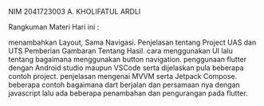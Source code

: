 NIM 2041723003
A. KHOLIFATUL ARDLI

Rangkuman Materi Hari ini :

menambahkan  Layout, Sama Navigasi. Penjelasan tentang Project UAS dan UTS Pemberian Gambaran Tentang Hasil.  cara menggunakan UI lalu tentang bagaimana menggunakan button navigation. penggunaan flutter dengan Android studio maupun VSCode serta dijelaskan pula beberapa contoh project. penjelasan mengenai MVVM serta Jetpack Compose.  beberapa contoh bagaimana dart berjalan dan persamaan nya dengan javascript lalu ada beberapa penambahan dan pengurangan pada flutter.